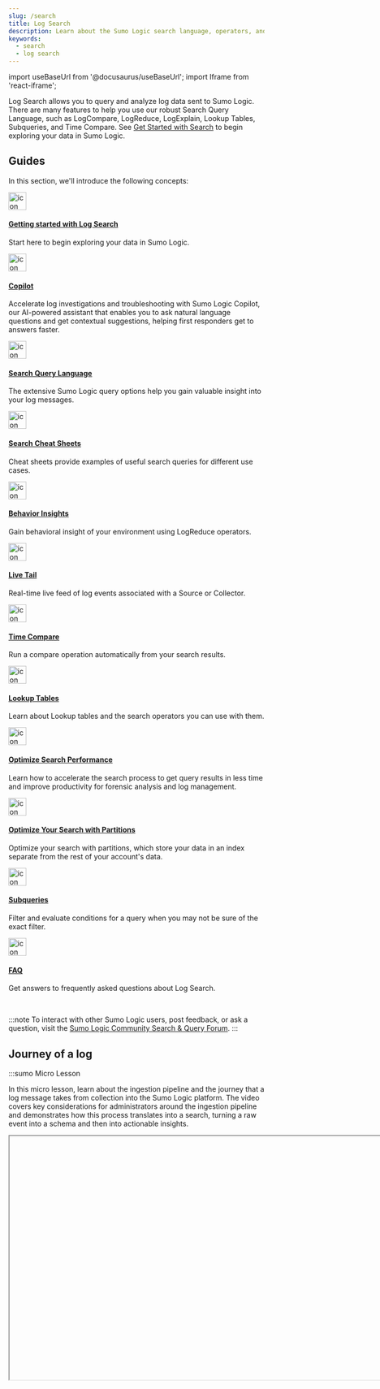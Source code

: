 ```yaml
---
slug: /search
title: Log Search
description: Learn about the Sumo Logic search language, operators, and search features.
keywords:
  - search
  - log search
---
```


import useBaseUrl from '@docusaurus/useBaseUrl';
import Iframe from 'react-iframe';

Log Search allows you to query and analyze log data sent to Sumo Logic. There are many features to help you use our robust Search Query Language, such as LogCompare, LogReduce, LogExplain, Lookup Tables, Subqueries, and Time Compare. See [Get Started with Search](/docs/search/get-started-with-search) to begin exploring your data in Sumo Logic.

## Guides

In this section, we'll introduce the following concepts:

<div className="box-wrapper" >
<div className="box smallbox card">
  <div className="container">
  <a href="/docs/search/get-started-with-search"><img src={useBaseUrl('img/icons/search.png')} alt="icon" width="35"/><h4>Getting started with Log Search</h4></a>
  <p>Start here to begin exploring your data in Sumo Logic.</p>
  </div>
</div>
<div className="box smallbox card">
  <div className="container">
  <a href="/docs/search/copilot"><img src={useBaseUrl('img/icons/search.png')} alt="icon" width="35"/><h4>Copilot</h4></a>
  <p>Accelerate log investigations and troubleshooting with Sumo Logic Copilot, our AI-powered assistant that enables you to ask natural language questions and get contextual suggestions, helping first responders get to answers faster.</p>
  </div>
</div>
<div className="box smallbox card">
  <div className="container">
  <a href="/docs/search/search-query-language"><img src={useBaseUrl('img/icons/search.png')} alt="icon" width="35"/><h4>Search Query Language</h4></a>
  <p>The extensive Sumo Logic query options help you gain valuable insight into your log messages.</p>
  </div>
</div>
<div className="box smallbox card">
  <div className="container">
  <a href="/docs/search/search-cheat-sheets"><img src={useBaseUrl('img/icons/search.png')} alt="icon" width="35"/><h4>Search Cheat Sheets</h4></a>
  <p>Cheat sheets provide examples of useful search queries for different use cases.</p>
  </div>
</div>
<div className="box smallbox card">
  <div className="container">
  <a href="/docs/search/behavior-insights"><img src={useBaseUrl('img/icons/search.png')} alt="icon" width="35"/><h4>Behavior Insights</h4></a>
  <p>Gain behavioral insight of your environment using LogReduce operators.</p>
  </div>
</div>
<div className="box smallbox card">
  <div className="container">
  <a href="/docs/search/live-tail"><img src={useBaseUrl('img/icons/search.png')} alt="icon" width="35"/><h4>Live Tail</h4></a>
  <p>Real-time live feed of log events associated with a Source or Collector.</p>
  </div>
</div>
<div className="box smallbox card">
  <div className="container">
  <a href="/docs/search/time-compare"><img src={useBaseUrl('img/icons/search.png')} alt="icon" width="35"/><h4>Time Compare</h4></a>
  <p>Run a compare operation automatically from your search results.</p>
  </div>
</div>
<div className="box smallbox card">
  <div className="container">
  <a href="/docs/search/lookup-tables"><img src={useBaseUrl('img/icons/search.png')} alt="icon" width="35"/><h4>Lookup Tables</h4></a>
  <p>Learn about Lookup tables and the search operators you can use with them.</p>
  </div>
</div>
<div className="box smallbox card">
  <div className="container">
  <a href="/docs/search/optimize-search-performance"><img src={useBaseUrl('img/icons/search.png')} alt="icon" width="35"/><h4>Optimize Search Performance</h4></a>
  <p>Learn how to accelerate the search process to get query results in less time and improve productivity for forensic analysis and log management.</p>
  </div>
</div>
<div className="box smallbox card">
  <div className="container">
  <a href="/docs/search/optimize-search-partitions"><img src={useBaseUrl('img/icons/search.png')} alt="icon" width="35"/><h4>Optimize Your Search with Partitions</h4></a>
  <p>Optimize your search with partitions, which store your data in an index separate from the rest of your account's data.</p>
  </div>
</div>
<div className="box smallbox card">
  <div className="container">
  <a href="/docs/search/subqueries"><img src={useBaseUrl('img/icons/search.png')} alt="icon" width="35"/><h4>Subqueries</h4></a>
  <p>Filter and evaluate conditions for a query when you may not be sure of the exact filter.</p>
  </div>
</div>
<div className="box smallbox card">
  <div className="container">
  <a href="/docs/search/faq"><img src={useBaseUrl('img/icons/search.png')} alt="icon" width="35"/><h4>FAQ</h4></a>
  <p>Get answers to frequently asked questions about Log Search.</p>
  </div>
</div>
</div>

<br/>

:::note
To interact with other Sumo Logic users, post feedback, or ask a question, visit the [Sumo Logic Community Search & Query Forum](https://support.sumologic.com/support/s/).
:::

## Journey of a log

:::sumo Micro Lesson

In this micro lesson, learn about the ingestion pipeline and the journey that a log message takes from collection into the Sumo Logic platform. The video covers key considerations for administrators around the ingestion pipeline and demonstrates how this process translates into a search, turning a raw event into a schema and then into actionable insights.

<Iframe url="https://fast.wistia.net/embed/iframe/zha12k8ffz?web_component=true&seo=true&videoFoam=false"
  width="854px"
  height="480px"
  title="Micro Lesson: A Log's Journey Video"
  id="wistiaVideo"
  className="video-container"
  display="initial"
  position="relative"
  allow="autoplay; fullscreen"
  allowfullscreen
/>

<!-- old
<Iframe url="https://www.youtube.com/embed/ycaoBEAF8hk?rel=0"
     width="854px"
     height="480px"
     id="myId"
     className="video-container"
     display="initial"
     position="relative"
     allow="accelerometer; clipboard-write; encrypted-media; gyroscope; picture-in-picture"
     allowfullscreen
     />
-->

:::

## Partitions and Views

Logs collected by Sumo Logic are indexed in Partitions and Scheduled Views. In addition, there are internal indexes such as Health Events, Archive, Audit, and Volume indexes.

* A Partition stores your data in an index separate from the rest of your account data so you can [optimize searches](optimize-search-performance.md), [manage variable retention](/docs/manage/partitions/manage-indexes-variable-retention), and specify certain [data to forward to S3](/docs/manage/data-forwarding/amazon-s3-bucket). See how to [Run a Search Against a Partition](/docs/search/optimize-search-partitions).
* Scheduled Views speed the search process subsets of your data by functioning as a pre-aggregated index. See how to [Run a Search Against a Scheduled View](/docs/manage/scheduled-views/run-search-against-scheduled-view).
* Health Events monitor the health of your Collectors and Sources. See how to [Search Health Events](/docs/manage/health-events).
* Archive allows you to forward log data from Installed Collectors to Amazon S3 buckets to collect at a later time. See how to [Search ingested Archive data](/docs/manage/data-archiving/archive).
* Audit and Event Audit provide information on the internal events that occur in Sumo Logic. See how to search the Audit and [Audit Event Index](/docs/manage/security/audit-indexes/audit-event-index).
* Data Volume gives you visibility into how much data you are sending to Sumo Logic, allowing you to proactively manage your systems’ behavior and to fine tune your data ingest with respect to the data plan for your Sumo Logic subscription. See [Data Volume Index](/docs/manage/ingestion-volume/data-volume-index) for details.

## Data Tiers

Data Tiers provide the ability to allocate data to different storage tiers based on the frequency of access: Continuous, Frequent, and Infrequent.

To search specific Data Tiers. See [Searching Data Tiers](/docs/manage/partitions/data-tiers).

## Traces

Traces are collected with SumoLogic Kubernetes Collection or a standalone OpenTelemetry collector through an HTTP Traces Source.

* Search raw spans from tracing data from the last seven days. See [Search Query Language support for Traces](get-started-with-search/search-basics/view-traces-search-results.md).
* View tracing data from search log messages by right-clicking an entry and selecting **Open Trace**. See [View Traces](/docs/apm/traces/view-and-investigate-traces) from Search Results.
